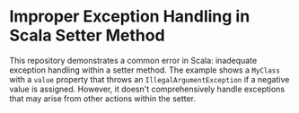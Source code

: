 # Improper Exception Handling in Scala Setter Method

This repository demonstrates a common error in Scala:  inadequate exception handling within a setter method. The example shows a `MyClass` with a `value` property that throws an `IllegalArgumentException` if a negative value is assigned. However, it doesn't comprehensively handle exceptions that may arise from other actions within the setter.